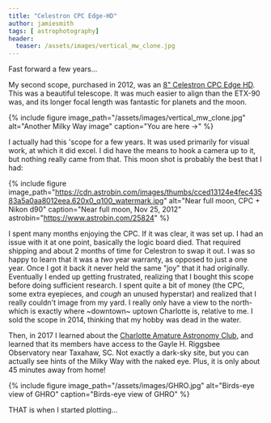```yaml
---
title: "Celestron CPC Edge-HD"
author: jamiesmith
tags: [ astrophotography]
header:
  teaser: /assets/images/vertical_mw_clone.jpg
---
```


Fast forward a few years... 

My second scope, purchased in 2012, was an [8" Celestron CPC Edge HD](https://amzn.to/2DquKqQ).  This was a beautiful telescope.  It was much easier to align than the ETX-90 was, and its longer focal length was fantastic for planets and the moon.  

<!--more-->

{% 
  include figure image_path="/assets/images/vertical_mw_clone.jpg" 
  alt="Another Milky Way image"
  caption="You are here ->" 
%}

I actually had this 'scope for a few years.  It was used primarily for visual work, at which it did excel.  I did have the means to hook a camera up to it, but nothing really came from that.  This moon shot is probably the best that I had:

{% 
  include figure image_path="https://cdn.astrobin.com/images/thumbs/cced13124e4fec43583a5a0aa8012eea.620x0_q100_watermark.jpg" 
  alt="Near full moon, CPC + Nikon d90"
  caption="Near full moon, Nov 25, 2012"
  astrobin="https://www.astrobin.com/25824"
%}

I spent many months enjoying the CPC. If it was clear, it was set up.  I had an issue with it at one point, basically the logic board died.  That required shipping and about 2 months of time for Celestron to swap it out.  I was so happy to learn that it was a _two_ year warranty, as opposed to just a one year.  Once I got it back it never held the same "joy" that it had originally.  Eventually I ended up getting frustrated, realizing that I bought this scope before doing sufficient research.  I spent quite a bit of money (the CPC, some extra eyepieces, and *cough* an unused hyperstar) and realized that I really couldn't image from my yard.  I really only have a view to the north- which is exactly where ~downtown~ uptown Charlotte is, relative to me.  I sold the scope in 2014, thinking that my hobby was dead in the water.  

Then, in 2017 I learned about the [Charlotte Amature Astronomy Club](http://www.charlotteastronomers.org), and learned that its members have access to the Gayle H. Riggsbee Observatory near Taxahaw, SC.  Not exactly a dark-sky site, but you can actually see hints of the Milky Way with the naked eye.  Plus, it is only about 45 minutes away from home!

{% 
  include figure image_path="/assets/images/GHRO.jpg" 
  alt="Birds-eye view of GHRO"
  caption="Birds-eye view of GHRO"
%}

THAT is when I started plotting...
